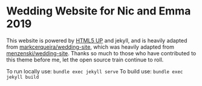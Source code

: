 # Wedding Website for Nic and Emma 2019

This website is powered by [HTML5 UP](https://html5up.net/) and jekyll, and is heavily adapted from [markcerqueira/wedding-site](https://github.com/markcerqueira/wedding-site), which was heavily adapted from [menzenski/wedding-site](https://github.com/menzenski/wedding-site). Thanks so much to those who have contributed to this theme before me, let the open source train continue to roll.

To run locally use: `bundle exec jekyll serve`
To build use: `bundle exec jekyll build`
